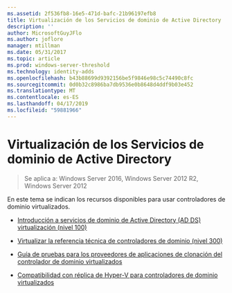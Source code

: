 ```yaml
---
ms.assetid: 2f536fb8-16e5-471d-bafc-21b96197efb8
title: Virtualización de los Servicios de dominio de Active Directory
description: ''
author: MicrosoftGuyJFlo
ms.author: joflore
manager: mtillman
ms.date: 05/31/2017
ms.topic: article
ms.prod: windows-server-threshold
ms.technology: identity-adds
ms.openlocfilehash: b43b88699d9392156be5f9846e98c5c74490c8fc
ms.sourcegitcommit: 0d0b32c8986ba7db9536e0b8648d4ddf9b03e452
ms.translationtype: MT
ms.contentlocale: es-ES
ms.lasthandoff: 04/17/2019
ms.locfileid: "59881966"
---
```

# <a name="active-directory-domain-services-virtualization"></a>Virtualización de los Servicios de dominio de Active Directory

>Se aplica a: Windows Server 2016, Windows Server 2012 R2, Windows Server 2012

En este tema se indican los recursos disponibles para usar controladores de dominio virtualizados.  
  
-   [Introducción a servicios de dominio de Active Directory &#40;AD DS&#41; virtualización &#40;nivel 100&#41;](../../../ad-ds/Introduction-to-Active-Directory-Domain-Services-AD-DS-Virtualization-Level-100.md)  
  
-   [Virtualizar la referencia técnica de controladores de dominio &#40;nivel 300&#41;](../../../ad-ds/deploy/virtual-dc/Virtualized-Domain-Controller-Technical-Reference--Level-300-.md)  
  
-   [Guía de pruebas para los proveedores de aplicaciones de clonación del controlador de dominio virtualizados](../../../ad-ds/reference/virtual-dc/Virtualized-Domain-Controller-Cloning-Test-Guidance-for-Application-Vendors.md)  
  
-   [Compatibilidad con réplica de Hyper-V para controladores de dominio virtualizados](../../../ad-ds/get-started/virtual-dc/Support-for-using-Hyper-V-Replica-for-virtualized-domain-controllers.md)  
  


